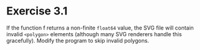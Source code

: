 # Exercise 3.1

If the function f returns a non-finite `float64` value, the SVG file will contain invalid `<polygon>` elements (although many SVG renderers handle this gracefully). Modify the program to skip invalid polygons.